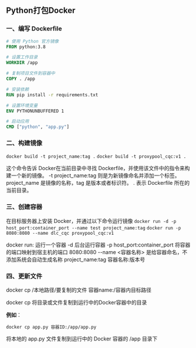 ## Python打包Docker

### 一、编写 Dockerfile
```dockerfile
# 使用 Python 官方镜像
FROM python:3.8

# 设置工作目录
WORKDIR /app

# 复制项目文件到容器中
COPY . /app

# 安装依赖
RUN pip install -r requirements.txt

# 设置环境变量
ENV PYTHONUNBUFFERED 1

# 启动应用
CMD ["python", "app.py"]
```
###  二、构建镜像
`docker build -t project_name:tag .`
`docker build -t proxypool_cqc:v1 .`

这个命令告诉 Docker在当前目录中寻找 Dockerfile，并使用该文件中的指令来构建一个新的镜像。 
-t project_name:tag 则是为新镜像命名并添加一个标签。project_name 是镜像的名称，tag 是版本或者标识符。
 . 表示 Dockerfile 所在的当前目录。


###  三、创建容器
在目标服务器上安装 Docker，并通过以下命令运行镜像
`docker run -d -p host_port:container_port --name test project_name:tag`
`docker run -p 8080:8080 --name dlc_cqc proxypool_cqc:v1`

docker run: 运行一个容器
-d 后台运行容器
-p host_port:container_port 将容器的端口映射到宿主机的端口 8080:8080
--name <容器名称> 是给容器命名，不添加系统会自动生成名称
project_name:tag 容器名称:版本号

### 四、更新文件
docker cp /本地路径/要复制的文件 容器name:/容器内目标路径

docker cp 将目录或文件复制到运行中的Docker容器中的目录

**例如**：

`docker cp app.py 容器ID:/app/app.py`

将本地的 app.py 文件复制到运行中的 Docker 容器的 /app 目录下
